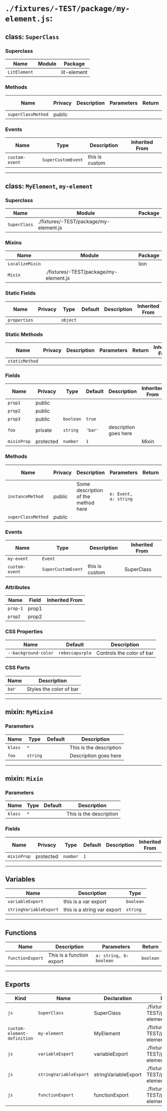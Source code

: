 # `./fixtures/-TEST/package/my-element.js`:

## class: `SuperClass`

### Superclass

| Name         | Module | Package     |
| ------------ | ------ | ----------- |
| `LitElement` |        | lit-element |

### Methods

| Name               | Privacy | Description | Parameters | Return | Inherited From |
| ------------------ | ------- | ----------- | ---------- | ------ | -------------- |
| `superClassMethod` | public  |             |            |        |                |

### Events

| Name           | Type               | Description    | Inherited From |
| -------------- | ------------------ | -------------- | -------------- |
| `custom-event` | `SuperCustomEvent` | this is custom |                |

<hr/>

## class: `MyElement`, `my-element`

### Superclass

| Name         | Module                                 | Package |
| ------------ | -------------------------------------- | ------- |
| `SuperClass` | ./fixtures/-TEST/package/my-element.js |         |

### Mixins

| Name            | Module                                 | Package |
| --------------- | -------------------------------------- | ------- |
| `LocalizeMixin` |                                        | lion    |
| `Mixin`         | ./fixtures/-TEST/package/my-element.js |         |

### Static Fields

| Name         | Privacy | Type     | Default | Description | Inherited From |
| ------------ | ------- | -------- | ------- | ----------- | -------------- |
| `properties` |         | `object` |         |             |                |

### Static Methods

| Name           | Privacy | Description | Parameters | Return | Inherited From |
| -------------- | ------- | ----------- | ---------- | ------ | -------------- |
| `staticMethod` |         |             |            |        |                |

### Fields

| Name        | Privacy   | Type      | Default | Description           | Inherited From |
| ----------- | --------- | --------- | ------- | --------------------- | -------------- |
| `prop1`     | public    |           |         |                       |                |
| `prop2`     | public    |           |         |                       |                |
| `prop3`     | public    | `boolean` | `true`  |                       |                |
| `foo`       | private   | `string`  | `'bar'` | description goes here |                |
| `mixinProp` | protected | `number`  | `1`     |                       | Mixin          |

### Methods

| Name               | Privacy | Description                         | Parameters            | Return | Inherited From |
| ------------------ | ------- | ----------------------------------- | --------------------- | ------ | -------------- |
| `instanceMethod`   | public  | Some description of the method here | `e: Event, a: string` |        |                |
| `superClassMethod` | public  |                                     |                       |        | SuperClass     |

### Events

| Name           | Type               | Description    | Inherited From |
| -------------- | ------------------ | -------------- | -------------- |
| `my-event`     | `Event`            |                |                |
| `custom-event` | `SuperCustomEvent` | this is custom | SuperClass     |

### Attributes

| Name     | Field | Inherited From |
| -------- | ----- | -------------- |
| `prop-1` | prop1 |                |
| `prop2`  | prop2 |                |

### CSS Properties

| Name                 | Default         | Description               |
| -------------------- | --------------- | ------------------------- |
| `--background-color` | `rebeccapurple` | Controls the color of bar |

### CSS Parts

| Name  | Description             |
| ----- | ----------------------- |
| `bar` | Styles the color of bar |

<hr/>

## mixin: `MyMixin4`

### Parameters

| Name    | Type     | Default | Description             |
| ------- | -------- | ------- | ----------------------- |
| `klass` | `*`      |         | This is the description |
| `foo`   | `string` |         | Description goes here   |

<hr/>

## mixin: `Mixin`

### Parameters

| Name    | Type | Default | Description             |
| ------- | ---- | ------- | ----------------------- |
| `klass` | `*`  |         | This is the description |

### Fields

| Name        | Privacy   | Type     | Default | Description | Inherited From |
| ----------- | --------- | -------- | ------- | ----------- | -------------- |
| `mixinProp` | protected | `number` | `1`     |             |                |

<hr/>

## Variables

| Name                   | Description                 | Type      |
| ---------------------- | --------------------------- | --------- |
| `variableExport`       | this is a var export        | `boolean` |
| `stringVariableExport` | this is a string var export | `string`  |

<hr/>

## Functions

| Name             | Description               | Parameters              | Return    |
| ---------------- | ------------------------- | ----------------------- | --------- |
| `functionExport` | This is a function export | `a: string, b: boolean` | `boolean` |

<hr/>

## Exports

| Kind                        | Name                   | Declaration          | Module                                 | Package |
| --------------------------- | ---------------------- | -------------------- | -------------------------------------- | ------- |
| `js`                        | `SuperClass`           | SuperClass           | ./fixtures/-TEST/package/my-element.js |         |
| `custom-element-definition` | `my-element`           | MyElement            | ./fixtures/-TEST/package/my-element.js |         |
| `js`                        | `variableExport`       | variableExport       | ./fixtures/-TEST/package/my-element.js |         |
| `js`                        | `stringVariableExport` | stringVariableExport | ./fixtures/-TEST/package/my-element.js |         |
| `js`                        | `functionExport`       | functionExport       | ./fixtures/-TEST/package/my-element.js |         |
